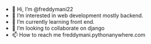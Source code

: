 - 👋 Hi, I’m @freddymani22
- 👀 I’m interested in web development mostly backend.
- 🌱 I’m currently learning front end.
- 💞️ I’m looking to collaborate on django
- 📫 How to reach me freddymani.pythonanywhere.com

<!---
freddymani22/freddymani22 is a ✨ special ✨ repository because its `README.md` (this file) appears on your GitHub profile.
You can click the Preview link to take a look at your changes.
--->
